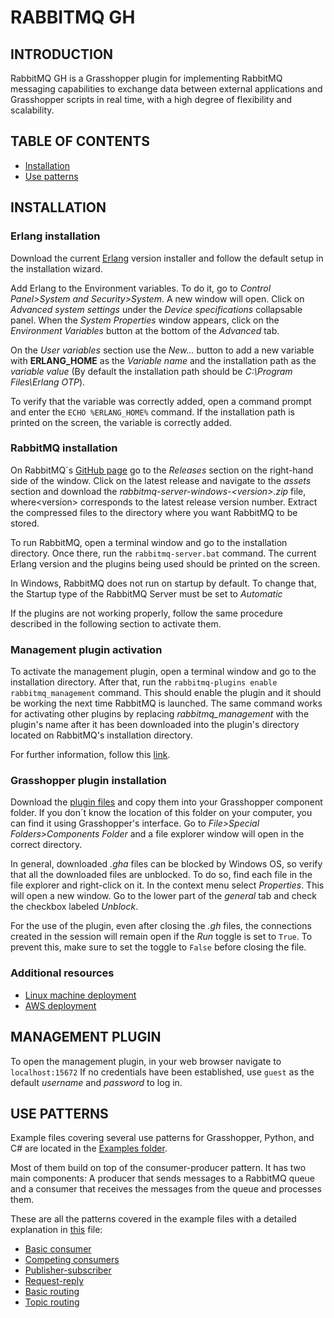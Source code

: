 # RABBITMQ GH
## INTRODUCTION
RabbitMQ GH is a Grasshopper plugin for implementing RabbitMQ messaging capabilities to exchange data between external applications and Grasshopper scripts in real time, with a high degree of flexibility and scalability.

## TABLE OF CONTENTS
- [Installation](#installation)
- [Use patterns](#use-patterns)

## INSTALLATION
### Erlang installation
Download the current [Erlang](https://erlang.org/download/otp_versions_tree.html) version installer and follow the default setup in the installation wizard.

Add Erlang to the Environment variables. To do it, go to
*Control Panel>System and Security>System*. A new window will open. Click on *Advanced system settings* under the *Device specifications* collapsable panel. When the *System Properties* window appears, click on the *Environment Variables* button at the bottom of the *Advanced* tab.

On the *User variables* section use the *New...* button to add a new variable with **ERLANG_HOME** as the *Variable name* and the installation path as the *variable value* (By default the installation path should be *C:\Program Files\Erlang OTP*).

To verify that the variable was correctly added, open a command prompt and enter the ```ECHO %ERLANG_HOME%``` command. If the installation path is printed on the screen, the variable is correctly added.

### RabbitMQ installation
On RabbitMQ´s [GitHub page](https://github.com/rabbitmq/rabbitmq-server/) go to the *Releases* section on the right-hand side of the window. Click on the latest release and navigate to the *assets* section and download the *rabbitmq-server-windows-\<version>.zip* file, where\<version> corresponds to the latest release version number. Extract the compressed files to the directory where you want RabbitMQ to be stored.

To run RabbitMQ, open a terminal window and go to the installation directory. Once there, run the ```rabbitmq-server.bat``` command. The current Erlang version and the plugins being used should be printed on the screen.

In Windows, RabbitMQ does not run on startup by default. To change that, the Startup type of the RabbitMQ Server must be set to *Automatic*

If the plugins are not working properly, follow the same procedure described in the following section to activate them.

### Management plugin activation
To activate the management plugin, open a terminal window and go to the installation directory. After that, run the ```rabbitmq-plugins enable rabbitmq_management``` command. This should enable the plugin and it should be working the next time RabbitMQ is launched. The same command works for activating other plugins by replacing *rabbitmq_management* with the plugin's name after it has been downloaded into the plugin's directory located on RabbitMQ's installation directory.

For further information, follow this [link](https://youtube.com/playlist?list=PLalrWAGybpB-UHbRDhFsBgXJM1g6T4IvO&si=324s3u0WqtVukrIl).

### Grasshopper plugin installation
Download the [plugin files]() and copy them into your Grasshopper component folder. If you don´t know the location of this folder on your computer, you can find it using Grasshopper's interface. Go to *File>Special Folders>Components Folder* and a file explorer window will open in the correct directory.

In general, downloaded *.gha* files can be blocked by Windows OS, so verify that all the downloaded files are unblocked. To do so, find each file in the file explorer and right-click on it. In the context menu select *Properties*. This will open a new window. Go to the lower part of the *general* tab and check the checkbox labeled *Unblock*.

For the use of the plugin, even after closing the *.gh* files, the connections created in the session will remain open if the *Run* toggle is set to ```True```. To prevent this, make sure to set the toggle to ```False``` before closing the file.

### Additional resources
* [Linux machine deployment](https://gcore.com/learning/how-to-install-rabbitmq-ubuntu/)
* [AWS deployment](https://docs.aws.amazon.com/amazon-mq/latest/developer-guide/working-with-rabbitmq.html)

## MANAGEMENT PLUGIN
To open the management plugin, in your web browser navigate to ```localhost:15672``` If no credentials have been established, use ```guest``` as the default *username* and *password* to log in.

## USE PATTERNS
Example files covering several use patterns for Grasshopper, Python, and C# are located in the [Examples folder](https://github.com/LiorSkoury-git/RabbitMQ_Grasshopper/tree/Documentation/Tutorial/Examples). 

Most of them build on top of the consumer-producer pattern. It has two main components: A producer that sends messages to a RabbitMQ queue and a consumer that receives the messages from the queue and processes them.

These are all the patterns covered in the example files with a detailed explanation in [this](Examples/readme.md) file:

- [Basic consumer](https://github.com/LiorSkoury-git/RabbitMQ_Grasshopper/tree/Documentation/Tutorial/Examples/Basic_consumer)
- [Competing consumers](https://github.com/LiorSkoury-git/RabbitMQ_Grasshopper/tree/Documentation/Tutorial/Examples/Competing_consumers)
- [Publisher-subscriber](https://github.com/LiorSkoury-git/RabbitMQ_Grasshopper/tree/Documentation/Tutorial/Examples/Publisher_subscriber)
- [Request-reply](https://github.com/LiorSkoury-git/RabbitMQ_Grasshopper/tree/Documentation/Tutorial/Examples/Request_reply)
- [Basic routing](https://github.com/LiorSkoury-git/RabbitMQ_Grasshopper/tree/Documentation/Tutorial/Examples/Basic_routing)
- [Topic routing](https://github.com/LiorSkoury-git/RabbitMQ_Grasshopper/tree/Documentation/Tutorial/Examples/Topic_routing)

